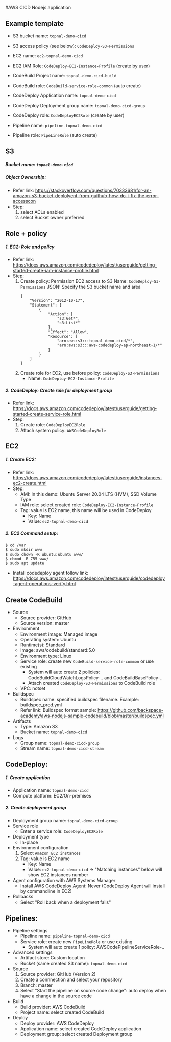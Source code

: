 #AWS CICD Nodejs application

## Example template
- S3 bucket name: `topnal-demo-cicd`
- S3 access policy (see below): `CodeDeploy-S3-Permissions`


- EC2 name: `ec2-topnal-demo-cicd`
- EC2 IAM Role: `CodeDeploy-EC2-Instance-Profile` (create by user)


- CodeBuild Project name: `topnal-demo-cicd-build`
- CodeBuild role: `CodeBuild-service-role-common` (auto create)


- CodeDeploy Application name: `topnal-demo-cicd`
- CodeDeploy Deployment group name: `topnal-demo-cicd-group`
- CodeDeploy role: `CodeDeployEC2Role`  (create by user)


- Pipeline name: `pipeline-topnal-demo-cicd`
- Pipeline role: `PipeLineRole` (auto create)



## S3
##### Bucket name: `topnal-demo-cicd`
##### Object Ownership:
- Refer link: https://stackoverflow.com/questions/70333681/for-an-amazon-s3-bucket-deplolyent-from-guithub-how-do-i-fix-the-error-accesscon
- Step:
    1. select ACLs enabled
    2. select Bucket owner preferred

## Role + policy
##### 1. EC2: Role and policy
- Refer link: https://docs.aws.amazon.com/codedeploy/latest/userguide/getting-started-create-iam-instance-profile.html
- Step: 
    1. Create policy: Permission EC2 access to S3
        Name: `CodeDeploy-S3-Permissions`
        JSON: Specify the S3 bucket name and area
        ```
        {
            "Version": "2012-10-17",
            "Statement": [
                {
                    "Action": [
                        "s3:Get*",
                        "s3:List*"
                    ],
                    "Effect": "Allow",
                    "Resource": [
                        "arn:aws:s3:::topnal-demo-cicd/*",
                        "arn:aws:s3:::aws-codedeploy-ap-northeast-1/*"
                    ]
                }
            ]
        }
       ```
    2. Create role for EC2, use before policy: `CodeDeploy-S3-Permissions`
        - Name: `CodeDeploy-EC2-Instance-Profile`

##### 2. CodeDeploy: Create role for deployment group
- Refer link: https://docs.aws.amazon.com/codedeploy/latest/userguide/getting-started-create-service-role.html
- Step: 
    1. Create role: `CodeDeployEC2Role`
    2. Attach system policy: `AWSCodeDeployRole`
		


## EC2
##### 1. Create EC2:
- Refer link: https://docs.aws.amazon.com/codedeploy/latest/userguide/instances-ec2-create.html
- Step: 
    - AMI: In this demo: Ubuntu Server 20.04 LTS (HVM), SSD Volume Type
    - IAM role: select created role: `CodeDeploy-EC2-Instance-Profile`
    - Tag: value is EC2 name, this name will be used in CodeDeploy
        - Key: Name
        - Value: `ec2-topnal-demo-cicd`
			
			
##### 2. EC2 Command setup:
```
$ cd /var
$ sudo mkdir www
$ sudo chown -R ubuntu:ubuntu www/
$ chmod -R 755 www/
$ sudo apt update
```
- Install codedeploy agent follow link: https://docs.aws.amazon.com/codedeploy/latest/userguide/codedeploy-agent-operations-verify.html


## Create CodeBuild
- Source
    - Source provider: GitHub
    - Source version: master
- Environment
    - Environment image: Managed image
    - Operating system: Ubuntu
    - Runtime(s): Standard
    - Image: aws/codebuild/standard:5.0
    - Environment type: Linux
    - Service role: create new `CodeBuild-service-role-common` or use existing
        - System will auto create 2 policies: CodeBuildCloudWatchLogsPolicy-.. and CodeBuildBasePolicy-..
        - Attach created `CodeDeploy-S3-Permissions` to CodeBuild role
    - VPC: notset
- Buildspec
    - Buildspec name: specified buildspec filename. Example: buildspec_prod.yml
    - Refer link: Buildspec format sample: https://github.com/backspace-academy/aws-nodejs-sample-codebuild/blob/master/buildspec.yml
- Artifacts
    - Type: Amazon S3
    - Bucket name: `topnal-demo-cicd`
- Logs
    - Group name: `topnal-demo-cicd-group`
    - Stream name: `topnal-demo-cicd-stream`
	


## CodeDeploy:
##### 1. Create application
- Application name: `topnal-demo-cicd`
- Compute platform: EC2/On-premises
			
##### 2. Create deployment group
- Deployment group name: `topnal-demo-cicd-group`
- Service role
    - Enter a service role: `CodeDeployEC2Role`
- Deployment type
    - In-place
- Environment configuration
    1. Select `Amazon EC2 instances`
    2. Tag: value is EC2 name
        - Key: Name
        - Value: `ec2-topnal-demo-cicd`
        -> "Matching instances" below will show EC2 instances number
- Agent configuration with AWS Systems Manager
    - Install AWS CodeDeploy Agent: Never (CodeDeploy Agent will install by commandline in EC2)
- Rollbacks
    - Select "Roll back when a deployment fails"

	
	
## Pipelines:
- Pipeline settings
    - Pipeline name: `pipeline-topnal-demo-cicd`
    - Service role: create new `PipeLineRole` or use existing
        - System will auto create 1 policy: AWSCodePipelineServiceRole-..
- Advanced settings
    - Artifact store: Custom location
    - Bucket (same created S3 name): `topnal-demo-cicd`
- Source
    1. Source provider: GitHub (Version 2)
    2. Create a connnection and select your repository
    3. Branch: master
    4. Select "Start the pipeline on source code change": auto deploy when have a change in the source code
- Build
    - Build provider: AWS CodeBuild
    - Project name: select created CodeBuild
- Deploy
    - Deploy provider: AWS CodeDeploy
    - Application name: select created CodeDeploy application
    - Deployment group: select created Deployment group

